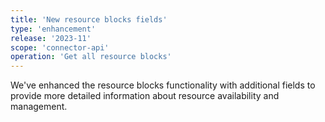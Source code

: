 ```yaml
---
title: 'New resource blocks fields'
type: 'enhancement'
release: '2023-11'
scope: 'connector-api'
operation: 'Get all resource blocks'
---
```


We've enhanced the resource blocks functionality with additional fields to provide more detailed information about resource availability and management.
